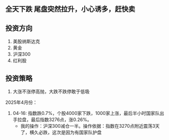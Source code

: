 ## 全天下跌 尾盘突然拉升，小心诱多，赶快卖

## 投资方向
1. 美股纳斯达克
2. 黄金
3. 沪深300
4. 红利股

## 投资策略
1. 大涨不涨停高抛，大跌不跌停敢于低吸

2025年4月份：
1. 04-16: 指数跌0.7%，个股4000家下跌，1000家上涨，最后半小时国家队出手拉盘，最后指数3276点，涨0.26%。 
   - 我的操作：沪深300减仓一半。操作依据：指数在3270点附近震荡3天了，横久必跌，这次是因为有国家队护盘